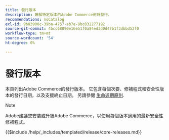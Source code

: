 ```yaml
---
title: 發行版本
description: 瞭解特定版本的Adobe Commerce何時發行。
recommendations: noCatalog
exl-id: 9b03900c-39ba-4757-ab7e-8bc832277192
source-git-commit: 4bcc68890e16e51f0a84ed3d0d47b1f3dbbd52f0
workflow-type: tm+mt
source-wordcount: '54'
ht-degree: 0%

---
```


# 發行版本

本頁列出Adobe Commerce的發行版本。 它包含每個次要、修補程式和安全性版本的發行日期，以及支援終止日期。 另請參閱 [生命週期原則](lifecycle-policy.md).

>[!NOTE]
>
>Adobe建議您安裝或升級Adobe Commerce，以使用每個版本適用的最新安全性修補程式。

{{$include /help/_includes/templated/release/core-releases.md}}

